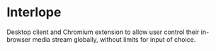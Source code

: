 # Interlope
Desktop client and Chromium extension to allow user control their in-browser media stream globally, without limits for input of choice.
